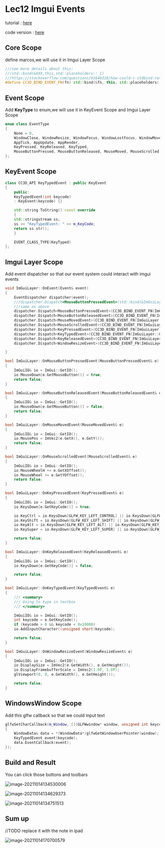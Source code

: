 # Lec12 Imgui Events

tutorial : [here](https://www.youtube.com/watch?v=yBP1gSbQPPM&list=PLlrATfBNZ98dC-V-N3m0Go4deliWHPFwT&index=16)

code version : [here](https://github.com/Graphic-researcher/Crosa-Conty-3D/tree/fb4c17160b8943c00ef16043751516cea98641c7/HTC/Project/Crosa-Conty-3D/Crosa-Conty-3D)

## Core Scope

define marcos,we will use it in Imgui Layer Scope

```c++
///see more details about this:
///std::bind(&XXX,this,std::placeholders::_1)
///https://stackoverflow.com/questions/61649318/how-could-c-stdbind-return-value-assigned-to-stdfunction
#define CC3D_BIND_EVENT_FN(fn) std::bind(&fn, this, std::placeholders::_1)
```

## Event Scope

Add **KeyType** to enum,we will use it in KeyEvent Scope and Imgui Layer Scope

```c++
enum class EventType
{
    None = 0,
    WindowClose, WindowResize, WindowFocus, WindowLostFocus, WindowMoved,//1 2 3 4 5
    AppTick, AppUpdate, AppRender,									     //6 7 8
    KeyPressed, KeyReleased, KeyTyped,										     //9 10
    MouseButtonPressed, MouseButtonReleased, MouseMoved, MouseScrolled	 //11 12 13 14
};
```

## KeyEvent Scope

```c++
class CC3D_API KeyTypedEvent : public KeyEvent
{
    public:
    KeyTypedEvent(int keycode)
    : KeyEvent(keycode) {}

    std::string ToString() const override
    {
    std::stringstream ss;
    ss << "KeyTypedEvent: " << m_KeyCode;
    return ss.str();
    }

    EVENT_CLASS_TYPE(KeyTyped)
};
```

## Imgui Layer Scope

Add event dispatcher so that our event system could interact with imgui events

```c++
void ImGuiLayer::OnEvent(Event& event)
{
    EventDispatcher dispatcher(event);
    ///dispatcher.Dispatch<MouseButtonPressedEvent>(std::bind(&ImGuiLayer::OnMouseButtonPressedEvent,this,std::placeholders::_1));
    ///same as above
    dispatcher.Dispatch<MouseButtonPressedEvent>(CC3D_BIND_EVENT_FN(ImGuiLayer::OnMouseButtonPressedEvent));
    dispatcher.Dispatch<MouseButtonReleasedEvent>(CC3D_BIND_EVENT_FN(ImGuiLayer::OnMouseButtonReleasedEvent));
    dispatcher.Dispatch<MouseMovedEvent>(CC3D_BIND_EVENT_FN(ImGuiLayer::OnMouseMovedEvent));
    dispatcher.Dispatch<MouseScrolledEvent>(CC3D_BIND_EVENT_FN(ImGuiLayer::OnMouseScrolledEvent));
    dispatcher.Dispatch<KeyPressedEvent>(CC3D_BIND_EVENT_FN(ImGuiLayer::OnKeyPressedEvent));
    dispatcher.Dispatch<KeyTypedEvent>(CC3D_BIND_EVENT_FN(ImGuiLayer::OnKeyTypedEvent));
    dispatcher.Dispatch<KeyReleasedEvent>(CC3D_BIND_EVENT_FN(ImGuiLayer::OnKeyReleasedEvent));
    dispatcher.Dispatch<WindowResizeEvent>(CC3D_BIND_EVENT_FN(ImGuiLayer::OnWindowResizeEvent));

}

bool ImGuiLayer::OnMouseButtonPressedEvent(MouseButtonPressedEvent& e)
{
    ImGuiIO& io = ImGui::GetIO();
    io.MouseDown[e.GetMouseButton()] = true;
    return false;
}

bool ImGuiLayer::OnMouseButtonReleasedEvent(MouseButtonReleasedEvent& e)
{
    ImGuiIO& io = ImGui::GetIO();
    io.MouseDown[e.GetMouseButton()] = false;
    return false;
}

bool ImGuiLayer::OnMouseMovedEvent(MouseMovedEvent& e)
{
    ImGuiIO& io = ImGui::GetIO();
    io.MousePos = ImVec2(e.GetX(), e.GetY());
    return false;
}

bool ImGuiLayer::OnMouseScrolledEvent(MouseScrolledEvent& e)
{
    ImGuiIO& io = ImGui::GetIO();
    io.MouseWheelH += e.GetXOffset();
    io.MouseWheel += e.GetYOffset();
    return false;
}

bool ImGuiLayer::OnKeyPressedEvent(KeyPressedEvent& e)
{
    ImGuiIO& io = ImGui::GetIO();
    io.KeysDown[e.GetKeyCode()] = true;

    io.KeyCtrl = io.KeysDown[GLFW_KEY_LEFT_CONTROL] || io.KeysDown[GLFW_KEY_RIGHT_CONTROL];
    io.KeyShift = io.KeysDown[GLFW_KEY_LEFT_SHIFT] || io.KeysDown[GLFW_KEY_RIGHT_SHIFT];
    io.KeyAlt = io.KeysDown[GLFW_KEY_LEFT_ALT] || io.KeysDown[GLFW_KEY_RIGHT_ALT];
    io.KeySuper = io.KeysDown[GLFW_KEY_LEFT_SUPER] || io.KeysDown[GLFW_KEY_RIGHT_SUPER];///Super is Windows Key : Cmd/Super/Windows

    return false;
}

bool ImGuiLayer::OnKeyReleasedEvent(KeyReleasedEvent& e)
{
    ImGuiIO& io = ImGui::GetIO();
    io.KeysDown[e.GetKeyCode()] = false;

    return false;
}

bool ImGuiLayer::OnKeyTypedEvent(KeyTypedEvent& e)
{
    /// <summary>
    /// Using to type in textbox
    /// </summary>

    ImGuiIO& io = ImGui::GetIO();
    int keycode = e.GetKeyCode();
    if (keycode > 0 && keycode < 0x10000)
    io.AddInputCharacter((unsigned short)keycode);

    return false;
}

bool ImGuiLayer::OnWindowResizeEvent(WindowResizeEvent& e)
{
    ImGuiIO& io = ImGui::GetIO();
    io.DisplaySize = ImVec2(e.GetWidth(), e.GetHeight());
    io.DisplayFramebufferScale = ImVec2(1.0f, 1.0f);
    glViewport(0, 0, e.GetWidth(), e.GetHeight());

    return false;
}
```

## WindowsWindow Scope

Add this glfw callback so that we could input text

```c++
glfwSetCharCallback(m_Window, [](GLFWwindow* window, unsigned int keycode)
{
    WindowData& data = *(WindowData*)glfwGetWindowUserPointer(window);
    KeyTypedEvent event(keycode);
    data.EventCallback(event);
});
```

## Build and Result

You can click those buttons and toolbars

![image-20211014134530006](https://i.loli.net/2021/10/14/pynkKCIhHGMsPNw.png)

![image-20211014134629373](https://i.loli.net/2021/10/14/xyXuaOrbLMGHWdV.png)

![image-20211014134751513](https://i.loli.net/2021/10/14/us8Wc7AraGT9nOM.png)

## Sum up

//TODO replace it with the note in ipad

![image-20211014170700579](https://i.loli.net/2021/10/14/CjSEXKNURLa82xT.png)